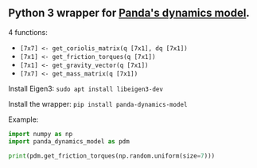 Python 3 wrapper for [Panda's dynamics model](https://github.com/marcocognetti/FrankaEmikaPandaDynModel).
-
4 functions:
* `[7x7] <- get_coriolis_matrix(q [7x1], dq [7x1])`
* `[7x1] <- get_friction_torques(q [7x1])`
* `[7x1] <- get_gravity_vector(q [7x1])`
* `[7x7] <- get_mass_matrix(q [7x1])`


Install Eigen3: `sudo apt install libeigen3-dev`

Install the wrapper: `pip install panda-dynamics-model`

Example:
```python
import numpy as np
import panda_dynamics_model as pdm

print(pdm.get_friction_torques(np.random.uniform(size=7)))
```